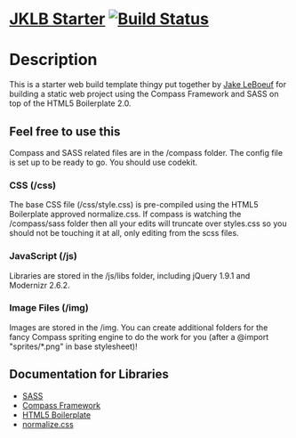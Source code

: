 [JKLB Starter](http://dev.jklb.co/JKLB-Starter) [![Build Status](https://travis-ci.org/jakeleboeuf/dnw.png)](https://travis-ci.org/jakeleboeuf/JKLB-Starter)
=================

# Description #
This is a starter web build template thingy put together by [Jake LeBoeuf](http://jklb.co) for building a static web project using the Compass Framework and SASS on top of the HTML5 Boilerplate 2.0.

## Feel free to use this ##
Compass and SASS related files are in the /compass folder.
The config file is set up to be ready to go. You should use codekit.

### CSS (/css) ###
The base CSS file (/css/style.css) is pre-compiled using the HTML5 Boilerplate approved normalize.css. If compass is watching the /compass/sass folder then all your edits will truncate over styles.css so you should not be touching it at all, only editing from the scss files.

### JavaScript (/js) ###
Libraries are stored in the /js/libs folder, including jQuery 1.9.1 and Modernizr 2.6.2. 

### Image Files (/img) ###
Images are stored in the /img. You can create additional folders for the fancy Compass spriting engine to do the work for you (after a @import "sprites/*.png" in base stylesheet)!

## Documentation for Libraries ##
* <a href="http://sass-lang.com/">SASS</a>
* <a href="http://compass-style.org/">Compass Framework</a>
* <a href="http://html5boilerplate.com/">HTML5 Boilerplate</a>
* <a href="http://necolas.github.com/normalize.css/">normalize.css</a>
